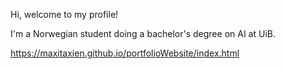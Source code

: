Hi, welcome to my profile!

I'm a Norwegian student doing a bachelor's degree on AI at UiB.

https://maxitaxien.github.io/portfolioWebsite/index.html

<!---
Maxitaxien/Maxitaxien is a ✨ special ✨ repository because its `README.md` (this file) appears on your GitHub profile.
You can click the Preview link to take a look at your changes.
--->
